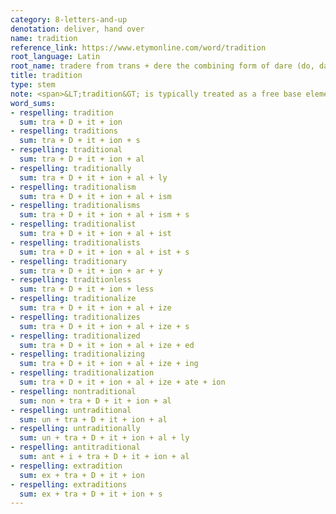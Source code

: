 ```yaml
---
category: 8-letters-and-up
denotation: deliver, hand over
name: tradition
reference_link: https://www.etymonline.com/word/tradition
root_language: Latin
root_name: tradere from trans + dere the combining form of dare (do, dare, dedi, datus)
title: tradition
type: stem
note: <span>&LT;tradition&GT; is typically treated as a free base element, but it can arguably be analyzed into &LT;tra&GT; + &LT;<a href="https://swi.storyhouracademy.com/bases/1-letter/d-dare/">D</a>&GT; + &LT;it&GT; + &LT;ion&GT;, where &LT;D&GT; is the base element.</span>
word_sums:
- respelling: tradition
  sum: tra + D + it + ion
- respelling: traditions
  sum: tra + D + it + ion + s
- respelling: traditional
  sum: tra + D + it + ion + al
- respelling: traditionally
  sum: tra + D + it + ion + al + ly
- respelling: traditionalism
  sum: tra + D + it + ion + al + ism
- respelling: traditionalisms
  sum: tra + D + it + ion + al + ism + s
- respelling: traditionalist
  sum: tra + D + it + ion + al + ist
- respelling: traditionalists
  sum: tra + D + it + ion + al + ist + s
- respelling: traditionary
  sum: tra + D + it + ion + ar + y
- respelling: traditionless
  sum: tra + D + it + ion + less
- respelling: traditionalize
  sum: tra + D + it + ion + al + ize
- respelling: traditionalizes
  sum: tra + D + it + ion + al + ize + s
- respelling: traditionalized
  sum: tra + D + it + ion + al + ize + ed
- respelling: traditionalizing
  sum: tra + D + it + ion + al + ize + ing
- respelling: traditionalization
  sum: tra + D + it + ion + al + ize + ate + ion
- respelling: nontraditional
  sum: non + tra + D + it + ion + al
- respelling: untraditional
  sum: un + tra + D + it + ion + al
- respelling: untraditionally
  sum: un + tra + D + it + ion + al + ly
- respelling: antitraditional
  sum: ant + i + tra + D + it + ion + al
- respelling: extradition
  sum: ex + tra + D + it + ion
- respelling: extraditions
  sum: ex + tra + D + it + ion + s
---
```

